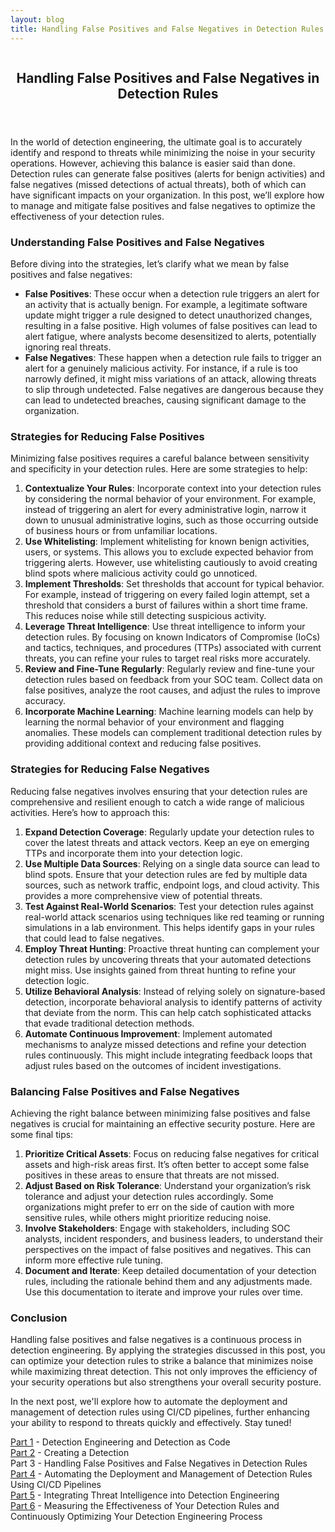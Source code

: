 ```yaml
---
layout: blog
title: Handling False Positives and False Negatives in Detection Rules
---
```



<div id="main" class="s-content__main large-8 column">
<article class="entry">

<header class="entry__header">

<h2 class="entry__title h1">
    Handling False Positives and False Negatives in Detection Rules
</h2>        
</header>

<div class="entry__content">

<p>In the world of detection engineering, the ultimate goal is to accurately identify and respond to threats while minimizing the noise in your security operations. However, achieving this balance is easier said than done. Detection rules can generate false positives (alerts for benign activities) and false negatives (missed detections of actual threats), both of which can have significant impacts on your organization. In this post, we’ll explore how to manage and mitigate false positives and false negatives to optimize the effectiveness of your detection rules.</p>

<h3>Understanding False Positives and False Negatives</h3>
<p>Before diving into the strategies, let’s clarify what we mean by false positives and false negatives:
<ul>
    <li><strong>False Positives</strong>: These occur when a detection rule triggers an alert for an activity that is actually benign. For example, a legitimate software update might trigger a rule designed to detect unauthorized changes, resulting in a false positive. High volumes of false positives can lead to alert fatigue, where analysts become desensitized to alerts, potentially ignoring real threats.</li>
    <li><strong>False Negatives</strong>: These happen when a detection rule fails to trigger an alert for a genuinely malicious activity. For instance, if a rule is too narrowly defined, it might miss variations of an attack, allowing threats to slip through undetected. False negatives are dangerous because they can lead to undetected breaches, causing significant damage to the organization.</li>
</ul></p>
<h3>Strategies for Reducing False Positives</h3>
<p>Minimizing false positives requires a careful balance between sensitivity and specificity in your detection rules. Here are some strategies to help:
<ol>
    <li><strong>Contextualize Your Rules</strong>: Incorporate context into your detection rules by considering the normal behavior of your environment. For example, instead of triggering an alert for every administrative login, narrow it down to unusual administrative logins, such as those occurring outside of business hours or from unfamiliar locations.</li>
    <li><strong>Use Whitelisting</strong>: Implement whitelisting for known benign activities, users, or systems. This allows you to exclude expected behavior from triggering alerts. However, use whitelisting cautiously to avoid creating blind spots where malicious activity could go unnoticed.</li>
    <li><strong>Implement Thresholds</strong>: Set thresholds that account for typical behavior. For example, instead of triggering on every failed login attempt, set a threshold that considers a burst of failures within a short time frame. This reduces noise while still detecting suspicious activity.</li>
    <li><strong>Leverage Threat Intelligence</strong>: Use threat intelligence to inform your detection rules. By focusing on known Indicators of Compromise (IoCs) and tactics, techniques, and procedures (TTPs) associated with current threats, you can refine your rules to target real risks more accurately.</li>
    <li><strong>Review and Fine-Tune Regularly</strong>: Regularly review and fine-tune your detection rules based on feedback from your SOC team. Collect data on false positives, analyze the root causes, and adjust the rules to improve accuracy.</li>
    <li><strong>Incorporate Machine Learning</strong>: Machine learning models can help by learning the normal behavior of your environment and flagging anomalies. These models can complement traditional detection rules by providing additional context and reducing false positives.</li>
</ol></p>
<h3>Strategies for Reducing False Negatives</h3>
<p>Reducing false negatives involves ensuring that your detection rules are comprehensive and resilient enough to catch a wide range of malicious activities. Here’s how to approach this:
<ol>
    <li><strong>Expand Detection Coverage</strong>: Regularly update your detection rules to cover the latest threats and attack vectors. Keep an eye on emerging TTPs and incorporate them into your detection logic.</li>
    <li><strong>Use Multiple Data Sources</strong>: Relying on a single data source can lead to blind spots. Ensure that your detection rules are fed by multiple data sources, such as network traffic, endpoint logs, and cloud activity. This provides a more comprehensive view of potential threats.</li>
    <li><strong>Test Against Real-World Scenarios</strong>: Test your detection rules against real-world attack scenarios using techniques like red teaming or running simulations in a lab environment. This helps identify gaps in your rules that could lead to false negatives.</li>
    <li><strong>Employ Threat Hunting</strong>: Proactive threat hunting can complement your detection rules by uncovering threats that your automated detections might miss. Use insights gained from threat hunting to refine your detection logic.</li>
    <li><strong>Utilize Behavioral Analysis</strong>: Instead of relying solely on signature-based detection, incorporate behavioral analysis to identify patterns of activity that deviate from the norm. This can help catch sophisticated attacks that evade traditional detection methods.</li>
    <li><strong>Automate Continuous Improvement</strong>: Implement automated mechanisms to analyze missed detections and refine your detection rules continuously. This might include integrating feedback loops that adjust rules based on the outcomes of incident investigations.</li>
</ol></p>
<h3>Balancing False Positives and False Negatives</h3>
<p>Achieving the right balance between minimizing false positives and false negatives is crucial for maintaining an effective security posture. Here are some final tips:
<ol>
    <li><strong>Prioritize Critical Assets</strong>: Focus on reducing false negatives for critical assets and high-risk areas first. It’s often better to accept some false positives in these areas to ensure that threats are not missed.</li>
    <li><strong>Adjust Based on Risk Tolerance</strong>: Understand your organization’s risk tolerance and adjust your detection rules accordingly. Some organizations might prefer to err on the side of caution with more sensitive rules, while others might prioritize reducing noise.</li>
    <li><strong>Involve Stakeholders</strong>: Engage with stakeholders, including SOC analysts, incident responders, and business leaders, to understand their perspectives on the impact of false positives and negatives. This can inform more effective rule tuning.</li>
    <li><strong>Document and Iterate</strong>: Keep detailed documentation of your detection rules, including the rationale behind them and any adjustments made. Use this documentation to iterate and improve your rules over time.</li>
</ol></p>
<h3>Conclusion</h3>
<p>Handling false positives and false negatives is a continuous process in detection engineering. By applying the strategies discussed in this post, you can optimize your detection rules to strike a balance that minimizes noise while maximizing threat detection. This not only improves the efficiency of your security operations but also strengthens your overall security posture.</p>

<p>In the next post, we'll explore how to automate the deployment and management of detection rules using CI/CD pipelines, further enhancing your ability to respond to threats quickly and effectively. Stay tuned!</p>


<p><a href="../19/Detection-As-Code.html">Part 1</a> - Detection Engineering and Detection as Code<br>
<a href="../20/Creating-a-Detection.html">Part 2</a> - Creating a Detection<br>
Part 3 - Handling False Positives and False Negatives in Detection Rules<br>
<a href="../23/Automating-the-Deployment-and-Management-of-Detection-Rules-Using-CI-CD-Pipelines.html">Part 4</a> - Automating the Deployment and Management of Detection Rules Using CI/CD Pipelines<br>
<a href="../26/Threat_Intelligence-Detection-Engineering.html">Part 5</a> - Integrating Threat Intelligence into Detection Engineering<br>
<a href="../27/Detection_Effectiveness.html">Part 6</a> - Measuring the Effectiveness of Your Detection Rules and Continuously Optimizing Your Detection Engineering Process</p>




</div>
</article> <!-- end entry -->

</div> <!-- end main -->  
